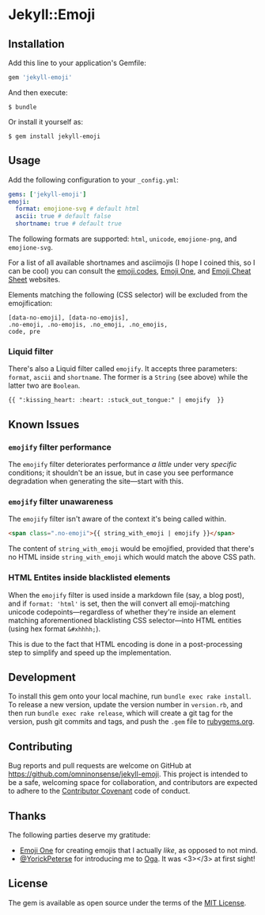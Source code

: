 # Jekyll::Emoji

## Installation

Add this line to your application's Gemfile:

```ruby
gem 'jekyll-emoji'
```

And then execute:

    $ bundle

Or install it yourself as:

    $ gem install jekyll-emoji

## Usage

Add the following configuration to your `_config.yml`:

~~~yaml
gems: ['jekyll-emoji']
emoji:
  format: emojione-svg # default html
  ascii: true # default false
  shortname: true # default true
~~~

The following formats are supported: `html`, `unicode`, `emojione-png`, and ` emojione-svg`.

For a list of all available shortnames and asciimojis (I hope I coined this, so I can be cool) you can consult the [emoji.codes](http://emoji.codes), [Emoji One](http://emojione.com), and [Emoji Cheat Sheet](http://www.emoji-cheat-sheet.com/) websites.

Elements matching the following (CSS selector) will be excluded from the emojification:

~~~
[data-no-emoji], [data-no-emojis],
.no-emoji, .no-emojis, .no_emoji, .no_emojis,
code, pre
~~~

### Liquid filter

There's also a Liquid filter called `emojify`. It accepts three parameters: `format`, `ascii` and `shortname`. The former is a `String` (see above) while the latter two are `Boolean`.

```
{{ ":kissing_heart: :heart: :stuck_out_tongue:" | emojify  }}
```

## Known Issues

### `emojify` filter performance

The `emojify` filter deteriorates performance *a little* under very *specific* conditions; it shouldn't be an issue, but in case you see performance degradation when generating the site&mdash;start with this.

### `emojify` filter unawareness

The `emojify` filter isn't aware of the context it's being called within.

~~~html
<span class=".no-emoji">{{ string_with_emoji | emojify }}</span>
~~~

The content of `string_with_emoji` would be emojified, provided that there's no HTML inside `string_with_emoji` which would match the above CSS path.

### HTML Entites inside blacklisted elements

When the `emojify` filter is used inside a markdown file (say, a blog post), and if `format: 'html'` is set, then the will convert all emoji-matching unicode codepoints&mdash;regardless of whether they're inside an element matching aforementioned blacklisting CSS selector&mdash;into HTML entities (using hex format `&#xhhhh;`).

This is due to the fact that HTML encoding is done in a post-processing step to simplify and speed up the implementation.

## Development

To install this gem onto your local machine, run `bundle exec rake install`. To release a new version, update the version number in `version.rb`, and then run `bundle exec rake release`, which will create a git tag for the version, push git commits and tags, and push the `.gem` file to [rubygems.org](https://rubygems.org).

## Contributing

Bug reports and pull requests are welcome on GitHub at https://github.com/omninonsense/jekyll-emoji. This project is intended to be a safe, welcoming space for collaboration, and contributors are expected to adhere to the [Contributor Covenant](contributor-covenant.org) code of conduct.

## Thanks

The following parties deserve my gratitude:
 - [Emoji One](http://emojione.com/) for creating emojis that I actually *like*, as opposed to not mind.
 - [@YorickPeterse](https://github.com/YorickPeterse) for introducing me to [Oga](https://github.com/YorickPeterse).
It was &lt;3&gt;&lt;/3&gt; at first sight!

## License

The gem is available as open source under the terms of the [MIT License](http://opensource.org/licenses/MIT).
